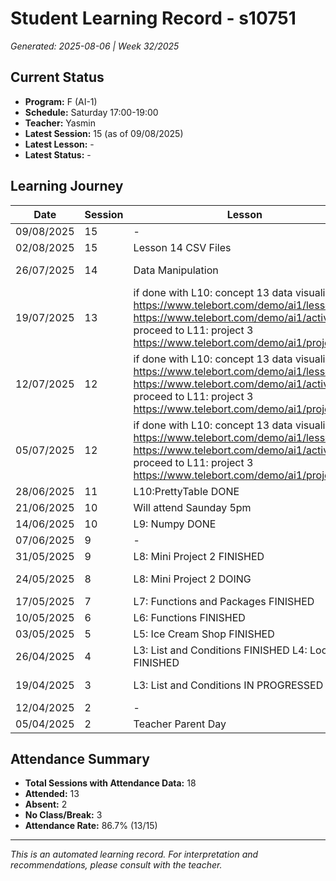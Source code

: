 # Student Learning Record - s10751
*Generated: 2025-08-06 | Week 32/2025*

## Current Status
- **Program:** F (AI-1)
- **Schedule:** Saturday 17:00-19:00
- **Teacher:** Yasmin
- **Latest Session:** 15 (as of 09/08/2025)
- **Latest Lesson:** -
- **Latest Status:** -

## Learning Journey
| Date | Session | Lesson | Attendance | Progress |
|------|---------|--------|------------|----------|
| 09/08/2025 | 15 | - | - | - |
| 02/08/2025 | 15 | Lesson 14 CSV Files | Soumiya | Completed |
| 26/07/2025 | 14 | Data Manipulation | Yasmin | In Progress |
| 19/07/2025 | 13 | if done with L10: concept 13 data visualization  https://www.telebort.com/demo/ai1/lesson/13  https://www.telebort.com/demo/ai1/activity/13 proceed to L11: project 3 https://www.telebort.com/demo/ai1/project/3 | Aisyah | - |
| 12/07/2025 | 12 | if done with L10: concept 13 data visualization  https://www.telebort.com/demo/ai1/lesson/13  https://www.telebort.com/demo/ai1/activity/13 proceed to L11: project 3 https://www.telebort.com/demo/ai1/project/3 | No Class | In Progress |
| 05/07/2025 | 12 | if done with L10: concept 13 data visualization  https://www.telebort.com/demo/ai1/lesson/13  https://www.telebort.com/demo/ai1/activity/13 proceed to L11: project 3 https://www.telebort.com/demo/ai1/project/3 | Aisyah | In Progress |
| 28/06/2025 | 11 | L10:PrettyTable DONE | Yasmin | Completed |
| 21/06/2025 | 10 | Will attend Saunday 5pm | Absent | - |
| 14/06/2025 | 10 | L9: Numpy DONE | Yasmin | Completed |
| 07/06/2025 | 9 | - | No Class | - |
| 31/05/2025 | 9 | L8: Mini Project 2 FINISHED | Aisyah | Completed |
| 24/05/2025 | 8 | L8: Mini Project 2 DOING | Yasmin | In Progress |
| 17/05/2025 | 7 | L7: Functions and Packages FINISHED | Yasmin | Completed |
| 10/05/2025 | 6 | L6: Functions FINISHED | Yasmin | Completed |
| 03/05/2025 | 5 | L5: Ice Cream Shop FINISHED | Yasmin | Completed |
| 26/04/2025 | 4 | L3: List and Conditions FINISHED L4: Loops FINISHED | Yasmin | Completed |
| 19/04/2025 | 3 | L3: List and Conditions IN PROGRESSED | Aisyah | In Progress |
| 12/04/2025 | 2 | - | Absent | - |
| 05/04/2025 | 2 | Teacher Parent Day | No Class | - |

## Attendance Summary
- **Total Sessions with Attendance Data:** 18
- **Attended:** 13
- **Absent:** 2
- **No Class/Break:** 3
- **Attendance Rate:** 86.7% (13/15)

---
*This is an automated learning record. For interpretation and recommendations, please consult with the teacher.*